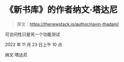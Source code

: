 # 《新书库》的作者纳文·塔达尼

> 原文：<https://thenewstack.io/author/navin-thadani/>

可访问性只是另一个功能测试

2022 年 11 月 23 日上午 10 点

纳文·塔达尼